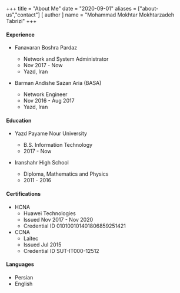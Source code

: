+++
title = "About Me"
date = "2020-09-01"
aliases = ["about-us","contact"]
[ author ]
  name = "Mohammad Mokhtar Mokhtarzadeh Tabrizi"
+++


#### Experience
* Fanavaran Boshra Pardaz
  * Network and System Administrator
  * Nov 2017 - Now 
  * Yazd, Iran

* Barman Andishe Sazan Aria (BASA)
  * Network Engineer
  * Nov 2016 - Aug 2017
  * Yazd, Iran

#### Education
* Yazd Payame Nour University
  * B.S. Information Technology
  * 2017 - Now

* Iranshahr High School
  * Diploma, Mathematics and Physics
  * 2011 - 2016

#### Certifications
* HCNA
  * Huawei Technologies
  * Issued Nov 2017 - Nov 2020
  * Credential ID 010100101401806859251421
* CCNA
  * Laitec
  * Issued Jul 2015
  * Credential ID SUT-IT000-12512

#### Languages
* Persian
* English
